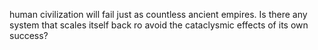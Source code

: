 human civilization will fail just as countless ancient empires. Is there any system that scales itself back ro avoid the cataclysmic effects of its own success?